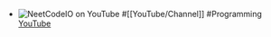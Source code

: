 - ![NeetCodeIO on YouTube](https://yt3.googleusercontent.com/rS0un0BhRKAKov4rB3WlDUrhRSruYnAramwUh0Q-MIJfyHXg_LA2BCcp1OWbE3Df0aOJNajE=w2120-fcrop64=1,00005a57ffffa5a8-k-c0xffffffff-no-nd-rj)
  #[[YouTube/Channel]] #Programming 
  [YouTube](https://www.youtube.com/@NeetCodeIO)